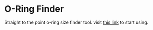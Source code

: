 # O-Ring Finder

Straight to the point o-ring size finder tool. visit [this link](https://ijash.github.io/o-ring-finder/) to start using.

